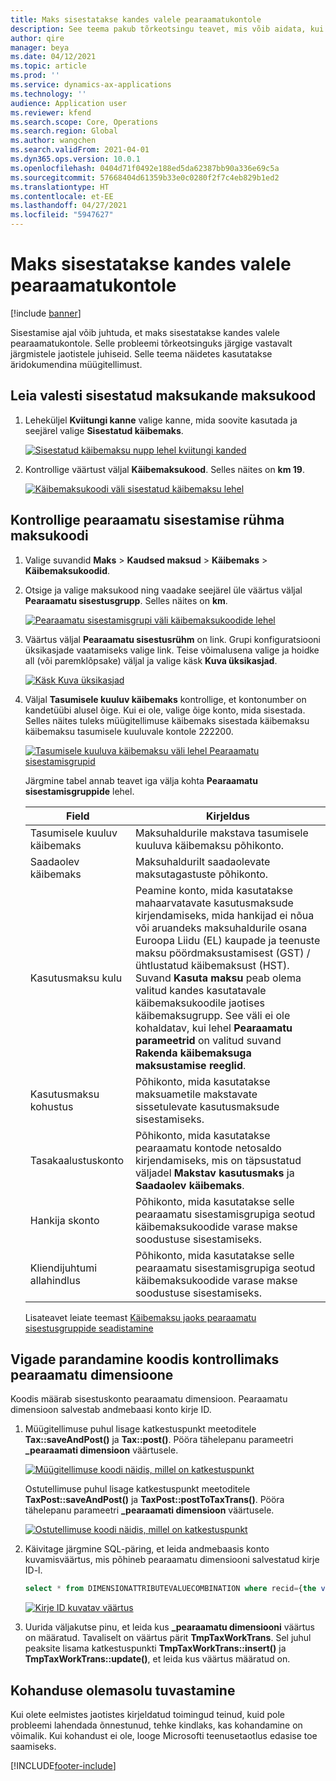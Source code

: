 ```yaml
---
title: Maks sisestatakse kandes valele pearaamatukontole
description: See teema pakub tõrkeotsingu teavet, mis võib aidata, kui maks sisestatakse kandes valele pearaamatukontole.
author: qire
manager: beya
ms.date: 04/12/2021
ms.topic: article
ms.prod: ''
ms.service: dynamics-ax-applications
ms.technology: ''
audience: Application user
ms.reviewer: kfend
ms.search.scope: Core, Operations
ms.search.region: Global
ms.author: wangchen
ms.search.validFrom: 2021-04-01
ms.dyn365.ops.version: 10.0.1
ms.openlocfilehash: 0404d71f0492e188ed5da62387bb90a336e69c5a
ms.sourcegitcommit: 57668404d61359b33e0c0280f2f7c4eb829b1ed2
ms.translationtype: HT
ms.contentlocale: et-EE
ms.lasthandoff: 04/27/2021
ms.locfileid: "5947627"
---
```

# <a name="tax-is-posted-to-the-wrong-ledger-account-in-the-voucher"></a>Maks sisestatakse kandes valele pearaamatukontole

[!include [banner](../includes/banner.md)]

Sisestamise ajal võib juhtuda, et maks sisestatakse kandes valele pearaamatukontole. Selle probleemi tõrkeotsinguks järgige vastavalt järgmistele jaotistele juhiseid. Selle teema näidetes kasutatakse äridokumendina müügitellimust.

## <a name="find-the-tax-code-of-the-incorrectly-posted-tax-transaction"></a>Leia valesti sisestatud maksukande maksukood

1. Leheküljel **Kviitungi kanne** valige kanne, mida soovite kasutada ja seejärel valige **Sisestatud käibemaks**.

    [![Sisestatud käibemaksu nupp lehel kviitungi kanded](./media/tax-posted-to-wrong-ledger-account-Picture1.png)](./media/tax-posted-to-wrong-ledger-account-Picture1.png)

2. Kontrollige väärtust väljal **Käibemaksukood**. Selles näites on **km 19**.

    [![Käibemaksukoodi väli sisestatud käibemaksu lehel](./media/tax-posted-to-wrong-ledger-account-Picture2.png)](./media/tax-posted-to-wrong-ledger-account-Picture2.png)

## <a name="check-the-ledger-posting-group-of-the-tax-code"></a>Kontrollige pearaamatu sisestamise rühma maksukoodi

1. Valige suvandid **Maks** \> **Kaudsed maksud** \> **Käibemaks** \> **Käibemaksukoodid**.
2. Otsige ja valige maksukood ning vaadake seejärel üle väärtus väljal **Pearaamatu sisestusgrupp**. Selles näites on **km**.

    [![Pearaamatu sisestamisgrupi väli käibemaksukoodide lehel](./media/tax-posted-to-wrong-ledger-account-Picture3.png)](./media/tax-posted-to-wrong-ledger-account-Picture3.png)

3. Väärtus väljal **Pearaamatu sisestusrühm** on link. Grupi konfiguratsiooni üksikasjade vaatamiseks valige link. Teise võimalusena valige ja hoidke all (või paremklõpsake) väljal ja valige käsk **Kuva üksikasjad**.

    [![Käsk Kuva üksikasjad](./media/tax-posted-to-wrong-ledger-account-Picture4.png)](./media/tax-posted-to-wrong-ledger-account-Picture4.png)

4. Väljal **Tasumisele kuuluv käibemaks** kontrollige, et kontonumber on kandetüübi alusel õige. Kui ei ole, valige õige konto, mida sisestada. Selles näites tuleks müügitellimuse käibemaks sisestada käibemaksu käibemaksu tasumisele kuuluvale kontole 222200.

    [![Tasumisele kuuluva käibemaksu väli lehel Pearaamatu sisestamisgrupid](./media/tax-posted-to-wrong-ledger-account-Picture5.png)](./media/tax-posted-to-wrong-ledger-account-Picture5.png)

    Järgmine tabel annab teavet iga välja kohta **Pearaamatu sisestamisgruppide** lehel.

    | Field                  | Kirjeldus |
    |------------------------|-------------|
    | Tasumisele kuuluv käibemaks      | Maksuhaldurile makstava tasumisele kuuluva käibemaksu põhikonto. |
    | Saadaolev käibemaks   | Maksuhaldurilt saadaolevate maksutagastuste põhikonto. |
    | Kasutusmaksu kulu        | Peamine konto, mida kasutatakse mahaarvatavate kasutusmaksude kirjendamiseks, mida hankijad ei nõua või aruandeks maksuhaldurile osana Euroopa Liidu (EL) kaupade ja teenuste maksu pöördmaksustamisest (GST) / ühtlustatud käibemaksust (HST). Suvand **Kasuta maksu** peab olema valitud kandes kasutatavale käibemaksukoodile jaotises käibemaksugrupp. See väli ei ole kohaldatav, kui lehel **Pearaamatu parameetrid** on valitud suvand **Rakenda käibemaksuga maksustamise reeglid**. |
    | Kasutusmaksu kohustus        | Põhikonto, mida kasutatakse maksuametile makstavate sissetulevate kasutusmaksude sisestamiseks. |
    | Tasakaalustuskonto     | Põhikonto, mida kasutatakse pearaamatu kontode netosaldo kirjendamiseks, mis on täpsustatud väljadel **Makstav kasutusmaks** ja **Saadaolev käibemaks**. |
    | Hankija skonto   | Põhikonto, mida kasutatakse selle pearaamatu sisestamisgrupiga seotud käibemaksukoodide varase makse soodustuse sisestamiseks. |
    | Kliendijuhtumi allahindlus | Põhikonto, mida kasutatakse selle pearaamatu sisestamisgrupiga seotud käibemaksukoodide varase makse soodustuse sisestamiseks. |

    Lisateavet leiate teemast [Käibemaksu jaoks pearaamatu sisestusgruppide seadistamine](tasks/set-up-ledger-posting-groups-sales-tax.md)

## <a name="debug-in-code-to-check-ledger-dimensions"></a>Vigade parandamine koodis kontrollimaks pearaamatu dimensioone

Koodis määrab sisestuskonto pearaamatu dimensioon. Pearaamatu dimensioon salvestab andmebaasi konto kirje ID.

1. Müügitellimuse puhul lisage katkestuspunkt meetoditele **Tax::saveAndPost()** ja **Tax::post()**. Pööra tähelepanu parameetri **\_pearaamati dimensioon** väärtusele.

    [![Müügitellimuse koodi näidis, millel on katkestuspunkt](./media/tax-posted-to-wrong-ledger-account-Picture6.png)](./media/tax-posted-to-wrong-ledger-account-Picture6.png)

    Ostutellimuse puhul lisage katkestuspunkt meetoditele **TaxPost::saveAndPost()** ja **TaxPost::postToTaxTrans()**. Pööra tähelepanu parameetri **\_pearaamati dimensioon** väärtusele.

    [![Ostutellimuse koodi näidis, millel on katkestuspunkt](./media/tax-posted-to-wrong-ledger-account-Picture7.png)](./media/tax-posted-to-wrong-ledger-account-Picture7.png)

2. Käivitage järgmine SQL-päring, et leida andmebaasis konto kuvamisväärtus, mis põhineb pearaamatu dimensiooni salvestatud kirje ID-l.

    ```sql
    select * from DIMENSIONATTRIBUTEVALUECOMBINATION where recid={the value of _ledgerDimension}
    ```

    [![Kirje ID kuvatav väärtus](./media/tax-posted-to-wrong-ledger-account-Picture8.png)](./media/tax-posted-to-wrong-ledger-account-Picture8.png)

3. Uurida väljakutse pinu, et leida kus **_pearaamatu dimensiooni** väärtus on määratud. Tavaliselt on väärtus pärit **TmpTaxWorkTrans**. Sel juhul peaksite lisama katkestuspunkti **TmpTaxWorkTrans::insert()** ja **TmpTaxWorkTrans::update()**, et leida kus väärtus määratud on.

## <a name="determine-whether-customization-exists"></a>Kohanduse olemasolu tuvastamine

Kui olete eelmistes jaotistes kirjeldatud toimingud teinud, kuid pole probleemi lahendada õnnestunud, tehke kindlaks, kas kohandamine on võimalik. Kui kohandust ei ole, looge Microsofti teenusetaotlus edasise toe saamiseks.

[!INCLUDE[footer-include](../../includes/footer-banner.md)]
